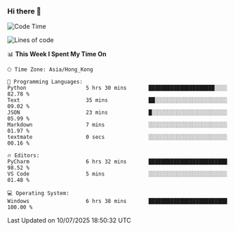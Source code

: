 ### Hi there 👋

<!--
**RoiexLee/RoiexLee** is a ✨ _special_ ✨ repository because its `README.md` (this file) appears on your GitHub profile.

Here are some ideas to get you started:

- 🔭 I’m currently working on ...
- 🌱 I’m currently learning ...
- 👯 I’m looking to collaborate on ...
- 🤔 I’m looking for help with ...
- 💬 Ask me about ...
- 📫 How to reach me: ...
- 😄 Pronouns: ...
- ⚡ Fun fact: ...
-->

<!--START_SECTION:waka-->
![Code Time](http://img.shields.io/badge/Code%20Time-1%2C190%20hrs%2045%20mins-blue)

![Lines of code](https://img.shields.io/badge/From%20Hello%20World%20I%27ve%20Written-41.6%20thousand%20lines%20of%20code-blue)

📊 **This Week I Spent My Time On** 

```text
🕑︎ Time Zone: Asia/Hong_Kong

💬 Programming Languages: 
Python                   5 hrs 30 mins       █████████████████████░░░░   82.78 % 
Text                     35 mins             ██░░░░░░░░░░░░░░░░░░░░░░░   09.02 % 
JSON                     23 mins             █░░░░░░░░░░░░░░░░░░░░░░░░   05.99 % 
Markdown                 7 mins              ░░░░░░░░░░░░░░░░░░░░░░░░░   01.97 % 
textmate                 0 secs              ░░░░░░░░░░░░░░░░░░░░░░░░░   00.16 % 

🔥 Editors: 
PyCharm                  6 hrs 32 mins       █████████████████████████   98.52 % 
VS Code                  5 mins              ░░░░░░░░░░░░░░░░░░░░░░░░░   01.48 % 

💻 Operating System: 
Windows                  6 hrs 38 mins       █████████████████████████   100.00 % 
```


 Last Updated on 10/07/2025 18:50:32 UTC
<!--END_SECTION:waka-->
